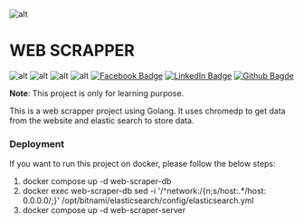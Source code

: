 ![alt](https://go.dev/images/go-logo-blue.svg)

# WEB SCRAPPER

![alt](https://img.shields.io/badge/go%20version-%3D%201.21.3-brightgreen) ![alt](https://img.shields.io/badge/platform-linux%20%7C%20windows-lightgrey) ![alt](https://img.shields.io/badge/build-passing-brightgreen) ![alt](https://img.shields.io/badge/coverage-100%25-brightgreen) [![Facebook Badge](https://img.shields.io/badge/facebook-%40phamhung-blue)](https://www.facebook.com/kunn.ngoc.5/) [![LinkedIn Badge](https://img.shields.io/badge/linkedin-%40phamhung2503-blue)](https://www.linkedin.com/in/phamhung2503/) [![Github Bagde](https://img.shields.io/badge/github-%40phamhung250301-blue)](https://github.com/pham-hung-25-03-01)

<b>Note</b>: This project is only for learning purpose.

This is a web scrapper project using Golang. It uses chromedp to get data from the website and elastic search to store data.

### Deployment
If you want to run this project on docker, please follow the below steps:
1. docker compose up -d web-scraper-db
2. docker exec web-scraper-db sed -i '/^network:/{n;s/host:.*/host: 0.0.0.0/;}' /opt/bitnami/elasticsearch/config/elasticsearch.yml
3. docker compose up -d web-scraper-server